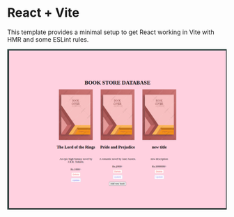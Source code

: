 # React + Vite

This template provides a minimal setup to get React working in Vite with HMR and some ESLint rules.




![img alt](https://github.com/RamvigneshA/client/blob/main/bookDB.png?raw=true)
